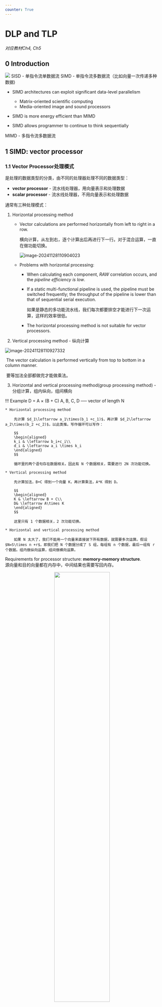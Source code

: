 ```yaml
---
counter: True  
---
```


# DLP and TLP
*对应教材Ch4, Ch5*

## 0 Introduction

![](https://cdn.hobbitqia.cc/20231215193832.png)
SISD - 单指令流单数据流
SIMD - 单指令流多数据流（比如向量一次传递多种数据)

* SIMD architectures can exploit significant data-level parallelism
  * Matrix-oriented scientific computing
  * Media-oriented image and sound processors

* SIMD is more energy efficient than MIMD
* SIMD allows programmer to continue to think sequentially

MIMD - 多指令流多数据流

## 1 SIMD: vector processor

### 1.1 Vector Processor处理模式
是处理的数据类型的分类，由不同的处理器处理不同的数据类型：
* **vector processor** - 流水线处理器，用向量表示和处理数据
* **scalar processor**  - 流水线处理器，不用向量表示和处理数据

通常有三种处理模式：

1. Horizontal processing method

   * Vector calculations are performed horizontally from left to right in a row.

       横向计算，从左到右，逐个计算出后再进行下一行。对于混合运算，一直在做功能切换。

       ![image-20241128110904023](./markdown-img/CA5.assets/image-20241128110904023.png)


   * Problems with horizontal processing:
       * When calculating each component, *RAW* correlation occurs, and the *pipeline efficiency is low*.
       * If a static multi-functional pipeline is used, the pipeline must be switched frequently; the throughput  of the pipeline is lower than that of sequential serial execution.

           如果是静态的多功能流水线，我们每次都要排空才能进行下一次运算，这样的效率很低。

       * The horizontal processing method is not suitable for vector processors.

2. Vertical processing method - 纵向计算

![image-20241128110927332](./markdown-img/CA5.assets/image-20241128110927332.png)

​	The vector calculation is performed vertically from top to bottom in a column manner.

​	要等加法全部都做完才能做乘法。

3. Horizontal and vertical processing method(group processing method) - 分组计算，组内纵向，组间横向

!!! Example
    D = A $\times$ (B + C) A, B, C, D ── vector of length N

    * Horizontal processing method
    
        先计算 $d_1\leftarrow a_1\times(b_1 +c_1)$，再计算 $d_2\leftarrow a_2\times(b_2 +c_2)$，以此类推。写作循环可以写作：
    
        $$
        \begin{aligned}
        k_i & \leftarrow b_i+c_i\\
        d_i & \leftarrow a_i \times k_i
        \end{aligned}
        $$
    
        循环里的两个语句存在数据相关。因此有 N 个数据相关，需要进行 2N 次功能切换。
    
    * Vertical processing method
    
        先计算加法，B+C 得到一个向量 K，再计算乘法，A*K 得到 D。
    
        $$
        \begin{aligned}
        K & \leftarrow B + C\\
        D& \leftarrow A\times K
        \end{aligned}
        $$
    
        这里只有 1 个数据相关，2 次功能切换。
    
    * Horizontal and vertical processing method
    
        如果 N 太大了，我们不能用一个向量来直接装下所有数据，就需要多次运算。假设 $N=S\times n +r$，即我们把 N 个数据分成了 S 组，每组有 n 个数据，最后一组有 r 个数据。组内做纵向运算，组间做横向运算。

Requirements for processor structure: **memory-memory structure**.  
源向量和目的向量都在内存中，中间结果也需要写回内存。

<div align = center><img src="https://cdn.hobbitqia.cc/20231215195250.png" width=60%></div>

### 1.2 Vector Processor Example - Cray-1

#### 1.2.1 基本架构

<div align = center><img src="https://cdn.hobbitqia.cc/20231215195351.png" width=70%></div>

有 8 个向量寄存器，每组向量寄存器有 64 位。有 12 条单功能流水线，可以并行工作。
<div align = center><img src="https://cdn.hobbitqia.cc/20231215195456.png" width=70%></div>

Each vector register Vi has a separate bus connected to 6 vector functional units.

不同的功能需要的拍数不同。

向量的指令也是可能存在相关性：  

* **Vi conflict**: The source vector or result vector of each vector instruction working in parallel uses the same Vi.

    当向量寄存器有依赖的时候，后续指令要在前面指令的结果出来之后再执行。这里并不是等前面的向量的每一个元素都计算完，而是等前面的向量的第一个元素计算完就开始计算第一个元素的后续指令，等第二个元素计算完就开始计算第二个元素的后续指令，以此类推。

    * Writing and reading data related

        $$
        \begin{aligned}
        V0 & \leftarrow V1+V2\\
        V3& \leftarrow V0\times V4
        \end{aligned}
        $$

    * Reading data related

        $$
        \begin{aligned}
        V0 & \leftarrow V1+V2\\
        V3& \leftarrow V4\times V0
        \end{aligned}
        $$

* **Functional conflict**: Each vector instruction working in parallel must use the same functional unit.

    $$
    \begin{aligned}
    V3 & \leftarrow V1\times V2\\
    V5& \leftarrow V4\times V6
    \end{aligned}
    $$

    如果我们只有一个乘法部件，就会有结构冲突。我们只能等前一条指令全部完成（最后一个元素做完才可以），才能开始下一条指令。

#### 1.2.2 Instruction Types of CRAY-1

<div align = center><img src="https://cdn.hobbitqia.cc/20231215200227.png" width=70%></div>

- 向量和向量
- 向量和标量
- 向量读取
- 向量存储

向量加法需要 6 拍；乘法需要 7 拍；读写需要 6 拍。

#### 1.2.3 Improve the Performance of Vector Processor

* Set up multiple functional units and make them work in parallel. - 增加功能部件采取并行机制
* Use **link technology** to speed up the execution of a string of vector instructions. - 链接技术
  * 链接条件：后面的刚好要用到前面的且没有功能部件冲突，且两个操作数在同一拍准备好

* Adopt **recycling mining technology** to speed up recycling processing.
* Using a **multi-processor system** to further improve the performance.

这里 1、3、4 都依赖于增加部件，我们将关注于第 2 种方法。

Link feature: It has two related instructions that are written first and then read. In the case of no conflicts between functional components and source vector conflicts, functional components can be linked for pipeline processing to achieve the purpose of speeding up execution.  
如果我们有两条指令，第一条指令的结果是第二条指令的输入，那么我们就可以把这两条指令链接起来，这样就可以减少一次读写的时间。

!!! Example "Use link technology to perform vector operations on CRAY-1"
    D = A $\times$ (B + C)；A, B, C, D ── vector of length N，假设 $N\leq 64$，均为浮点数，B 和 C 已经被存在 V0 和 V1 中。

    ```  asm
    V3 <- memory    // access vector A
    V2 <- V0 ＋ V1  // Vector B and Vector C perform floating point addition
    V4 <- V2 * V3   // Floating point multiplication, the result is stored in V4
    ```
    这里前两条指令没有冲突，可以并行完成。第三条指令需要等前两条指令完成，存在 RAW，不能并行但可以链接。
    
    这里假设把数据从寄存器送到功能部件需要一拍，功能部件的结果写回到寄存器也需要一拍。把数据从内存送到 fetch function unit 需要一拍。
    <div align = center><img src="https://cdn.hobbitqia.cc/20231215201205.png" width=70%></div>
    
    !!! Question
        计算下面的指令，假设三条指令串行执行；1 和 2 并行执行后执行 3；使用 link 技术，这三种情况下的拍数。
        ``` asm
        V3 <- A
        V2 <- V0 + V1
        V4 <- V2 * V3
        ```
        注意到向量功能内部也是流水的。
    
        * The execution time using serial method. 
    
            经过 8 拍 V0 的第一个元素到达 V2，那么再过 (N-1) 拍 V0 的最后一个元素就会到达 V2。因此总共需要 [(1+6+1)+N-1] + [(1+6+1)+N-1] + [(1+7+1)+N-1] = 3N+22 拍。
    
        * The first two instructions are parallel, and the third is serial.
    
            max{[(1+6+1)+N-1], [(1+6+1)+N-1]} + [(1+7+1)+N-1] = 2N+15
    
        * Use link technology.
    
            我们只需要知道 V4 的第一个结果多久可以出来：8+1+7+1=9 拍，随后还有 (N-1) 条指令，因此总共需要的拍数为 max{(1+6+1), (1+6+1)} + (1+7+1)+N-1 = N+16.

### 1.3 现代向量处理机模型与技术

#### 1.3.1 RV64V

<div align = center><img src="https://cdn.hobbitqia.cc/20231215204125.png" width=70%></div>

* 以Cray-1为基础架构拓展出来的现代架构
* 32 62-bit vector registers
    * Register file has 16 read ports and 8 write ports
* Vector functional units
    * Fully pipelined
    * Data and control hazards are detected
* Vector load-store unit
    * Fully pipelined
    * One word per clock cycle after initial latency
* Scalar registers
    * 31 general-purpose registers
    * 32 floating-point registers

!!! Example "DAXPY (Double Precision a*X plus Y)"
    <div align = center><img src="https://cdn.hobbitqia.cc/20231215204216.png" width=70%></div>

因为循环之间没有迭代相关（和跨迭代循环的数据相关），所以可以转化为向量运算，大大减少了指令条数。

#### 1.3.2 Multiple Lanes: Beyond One Element per Clock Cycle

多通道：每个时钟周期可以处理多个元素。
<div align = center><img src="https://cdn.hobbitqia.cc/20231215204443.png" width=70%></div>

#### 1.3.3 Gather-scatter: 使用向量结构处理矩阵运算

![image-20241212131820601](./markdown-img/CA5.assets/image-20241212131820601.png)

## 2 SIMD: array processor

多个处理器共同协作一个任务，必须有信息交流，需要组织处理器和内存的阵列。

N processing elements $PE_0$ to $PE_{N-1}$ are repeatedly set.

不同的阵列需要互相通信以连接。

!!! Example "ILLIAC IV"
    <div align = center><img src="https://cdn.hobbitqia.cc/20231215205010.png" width=70%></div>

根据内存组织形式的分类：

* Distributed memory
* Centralized shared memory

### 2.1 Distributed memory - 分布式

<div align = center><img src="https://cdn.hobbitqia.cc/20231215205259.png" width=70%></div>

PE 代表处理器，PEN 是其对应的内存，ICN 是一个内部的互联网络。

local的内存访问会快一点，访问其他的内存会慢一点。

### 2.2 Centralized shared memory - 集中共享式

<div align = center><img src="https://cdn.hobbitqia.cc/20231215205336.png" width=70%></div>

网络之间会通过拓扑结构设计谁和谁联通。处理器对不同的内存没有特权之分。

### 2.3 Parallel computer design

cpu之间的交流体系是parallel computer的关键。

如果我们想让任何两个处理器都互相连接，如果都是直连，那么需要 $C_n^2 $ 个连接。

**Definition**: A network composed of switching units according to a certain topology and control mode to realize the interconnection between multiple processors or multiple functional components within a computer system.  
网络中的节点代表一个处理器单元，每条边就代表一个连接。连接的通路越短就认为效率越高。

连接的东西包括 CPU，内存，接口，link and switch node。

* **Interface**: It is a device that obtains information from CPU and memory and sends information to another CPU and memory. Typical devices are network interface cards.
* **Link**: A physical channel to transmit data bits. The link can be a cable, twisted pair or optical fiber, it can be serial or parallel, and each link has its maximum bandwidth. The link can be simplex half-duplex and full-duplex, the clock mechanism used by the link can be synchronous or asynchronous.
* **Switch node**: It is the information exchange and control station of the interconnected network. It is a device with multiple input ports and multiple output ports which is able to perform data buffer storage and path selection.

!!! Note "Some key points"
    * Topology of interconnection network - 网络的拓扑结构
        * Static topology

            静态网络：网络设定好后节点和边的连接方式就确定下来。
    
        * Dynamic topology
    
            动态网络：网络由很多开关组成，网络的连接方式会变化，如交叉开关我们拨动之后两个点的连接改变。
    
    * Timing mode of interconnection network - 时序
        * Synchronization system: Use a unified clock. Such as SIMD array processor
        * Asynchronous system: No uniform clock. Each processor in the system works independently
    * Exchange method of interconnection network - 开关状态
        * Circuit switching
        * Packet switching
    * Control Strategy of interconnection network - 控制方式
        * Centralized control mode: have a global controller
        * Distributed control mode: no global controller

* **Single-stage interconnection network**: There are only a limited number of connections at the only level to realize information transmission between any two processing units.

    单级网络，一个 PE 和另一个 PE 连在一起。最具体的连接方式、最基本的单元。

* **Multi-stage interconnection network**: It is composed of multiple single-level networks in series to realize the connection between any two processing units.

    多级网络。多个单级网络通过某种形式连接。

互联函数：N 个入端和 N 个出端会建立一个映射关系 $j \leftrightarrow f(j)$。用二进制表示。

### 2.4 Single-stage interconnection network

几个常用的单级的互联网络

#### 1. Cube

假设有 N 个入端和出端，表示为 $P_{n-1}\ldots P_1P_0$。（用$n$位二进制表示，$n = log_2N$）

这里有 n 个不同的互联函数：（对第 i 位取反）

$$
Cube_i(P_{n-1}\ldots P_1P_0)=P_{n-1}\ldots \overline{P_i}\ldots P_1P_0
$$

!!! Example
    <div align = center><img src="https://cdn.hobbitqia.cc/20231215211043.png" width=70%></div>
    <div align = center><img src="https://cdn.hobbitqia.cc/20231215211123.png" width=70%></div>
    <div align = center><img src="https://cdn.hobbitqia.cc/20231215211141.png" width=70%></div>

<div align = center><img src="https://cdn.hobbitqia.cc/20231215213606.png" width=60%></div>

3D Cube 里，任意两个点最远需要 3 步。对于 N 维的 Cube（超立方体网络），任意两个点最远需要 $\log_2(N)$ 步。

#### 2. PM2I

**PM2I (Plus Minus 2i)** single-stage network
$$
PM2_{+i}(j)=(j+2^i)\mod N, PM2_{-i}(j)=(j-2^i)\mod N
$$

实际上这里只有 $2\log_2(N)-1$ 个不同的函数，因为 $PM2_{+\log_2(N)}$ 与 $PM2_{-\log_2(N)}$ 是一样的。

!!! Example
    Example: N = 8
    <div align = center><img src="https://cdn.hobbitqia.cc/20231215214203.png" width=70%></div>

    任意两点最短的互联距离是 2。（0 可以一步到 1、2、4、6、7，再过一步可以到 3、5， 而 0 和任意一个节点是等价的）

#### 3. Shuffle exchange network

混洗交换网络

Composed of two parts: **Shuffle** + **Exchange**

N-dimension shuffle function:

$$
shuffle(P_{n-1}\ldots P_1P_0)=P_{n-2}\ldots P_1P_0P_{n-1}
$$

!!! Example 
    可以看到这里 000 和 111 并没有与其他点连接，因此我们需要有更多的操作。

    <div align = center><img src="https://cdn.hobbitqia.cc/20231215215302.png" width=70%></div>

两次混洗：

![image-20241212110235394](./markdown-img/CA5.assets/image-20241212110235394.png)

第三次混洗变回原来的样子。


可以看到经过 3 次 shuffle 后其他点都回到了原来的位置，但是 000 和 111 还是没有连接。因此我们在此的基础上加上 exchange 的连线（红色是通过 $cube_0$ 实现的）。
<div align = center><img src="https://cdn.hobbitqia.cc/20231215215546.png" width=70%></div>   

在这里任意两个节点相连最多需要 5 步，3 exchanges + 2 shuffles.

函数简单，可以适用于n足够大的情况。

The maximum distance of shuffle exchange network: (from the nodes numbered all “0” to all “1”) **n** exchanges and **n-1** shuffles, maximum distance: **2n-1** （$n = log_2N$）

中间节点的距离较短，效率高，除了从全 0 到全 1 的距离远。

#### Others

* Linear array

    开销低，但是每个点都是关键节点，一旦出现故障就会影响整个系统。
    <div align = center><img src="https://cdn.hobbitqia.cc/20231215220123.png" width=20%></div>   

* Circular array

    任意一点断掉是不影响网络可用性的。

    <div align = center><img src="https://cdn.hobbitqia.cc/20231215220149.png" width=20%></div>

    可以在点上加一些弦。
    <div align = center><img src="https://cdn.hobbitqia.cc/20231215220232.png" width=20%></div>

* Tree array

    <div align = center><img src="https://cdn.hobbitqia.cc/20231215220255.png" width=20%></div>

    可以拓展为带环的树（Tree with loop）、Binary fat tree
    <div align = center><img src="https://cdn.hobbitqia.cc/20231215220325.png" width=40%></div>

* Star array

    安全性较差，中间的节点非常重要。
    <div align = center><img src="https://cdn.hobbitqia.cc/20231215220351.png" width=20%></div>

* Grid

    格网络，在 GPU 中广泛使用。可以把蓝色的点视为开关控制。
    <div align = center><img src="https://cdn.hobbitqia.cc/20231215220416.png" width=20%></div>

    可以拓展为 2D torus

    <div align = center><img src="https://cdn.hobbitqia.cc/20231215220521.png" width=20%></div>

* Hypercube

    <div align = center><img src="https://cdn.hobbitqia.cc/20231215220544.png" width=50%></div>

    Cube 也可以加上环（Cube with loop）
    <div align = center><img src="https://cdn.hobbitqia.cc/20231215220615.png" width=20%></div>

<div align = center><img src="https://cdn.hobbitqia.cc/20231215220453.png" width=70%></div> 

注意到这些都是静态网络。

### 2.5 Multi-stage interconnection network - 多级网络不考

// to be continued...
<!--

通过交叉开关可以实现动态的网络。（根据传过来的信号决定开关是开还是关）

![image-20241212111512207](./markdown-img/CA5.assets/image-20241212111512207.png)

开关也有多种控制方式，可以每个开关都有自己的控制器，可以有一个全局的控制，也可以分级开关，每一级是一样的。

双功能开关不能满足我们的需求，因此我们会有下面这样的交叉开关：
<div align = center><img src="https://cdn.hobbitqia.cc/20231215222024.png" width=30%></div>

常用的办法是级控制，每一级的开关是一样的。
<div align = center><img src="https://cdn.hobbitqia.cc/20231215222115.png" width=70%></div>

不同的多级网络，他们的拓扑结构、交换方式（交叉开关）、控制方式可能不一样。

#### Switching unit

A switching unit with two inputs and two outputs is the basic component of various multi-level interconnection networks.

The statuses of switching unit:

* Straight
* Exchange
* Upper broadcast
* Lower broadcast

随着端口增加，这里可以有其他的开关单元，如 multicast 即组播，分组广播。

#### Multi-stage cube interconnection network

这里假设

* Switch unit: two-function switch unit

    在立方体里，我们只需要双功能开关。即 straight 和 exchange 即可。

* Control mode: stage, part stage and unit control
* Topology: cube structure

那么 N 个输入，我们需要 $n=\log_2N$ 级，每一级需要 $N/2$ 的交叉开关。

!!! Example "Three-stage cube interconnection network"
下面图是一个静态的拓扑结构，中间的布线是三级 cube 网络静态拓扑图，但是开关是可以变化的，因此变成动态了。由开关状态决定了具体是怎么连线的，本身的连线是静态的。
    <div align = center><img src="https://cdn.hobbitqia.cc/20231215222827.png" width=70%></div>

    我们把 012 的控制信号进行排列组合，可以得到 8 种不同的控制信号，会得到不同的网络。  
    这里我们改变三级开关的状态（0 表示 connect，1 表示 exchange），最左侧表示入端，表格中间是对应控制信号下的网络出端。
    <div align = center><img src="https://cdn.hobbitqia.cc/20231215223509.png" width=70%></div>
    
    通过状态也可以反推出控制信号。

!!! Example
    假设现在有 16 个处理器，我们要实现的是先对四组做 4 个元素的交换，再对两组做 8 个元素的交换，最后做一组 16 个元素的交换。
    <div align = center><img src="https://cdn.hobbitqia.cc/20231216003549.png" width=60%></div>

    对每一个端口，经过的操作是一样的，因此我们可以写出来这个函数
    
    $$
    f(P_3P_2P_1P_0)=\overline{P_3} P_2\overline{P_1}P_0
    $$
    
    我们可以通过函数反推出每级的控制信号。
    <div align = center><img src="https://cdn.hobbitqia.cc/20231216003718.png" width=60%></div>

#### Multi-stage shuffle exchange network

Multi-level shuffle exchange network is also called **Omega network**.

* The switch function has four functions

    四功能开关。（与立方体网络不同）

* The topological structure is shuffled topology followed by a four function switch
* Control mode is unit control

是立方体网络的逆网络。
<div align = center><img src="https://cdn.hobbitqia.cc/20231216004016.png" width=60%></div>


!!! Info "Similarity between omega and cube"
    如果我们限定 omega 网络的开关也只能用直连和交换两种功能，那么可以看到 omega 网络就是立方体网络的逆网络。
    <div align = center><img src="https://cdn.hobbitqia.cc/20231216004131.png" width=70%></div>

!!! Info "Difference between omega and cube"
    * The level of Omega network data flow: n-1, n-2,..., 1, 0.  
    The level of n-cube network data flow: 0, 1,..., n-1.
    * The Omega network uses a *four-function* exchange unit.  
    The n-cube network uses a *two-function* exchange unit.
    * Omega network can realize *one-to-many broadcasting* function.  
    N-cube network cannot achieve.

!!! Example 
    任意一个节点可以传到所有出端。
    <div align = center><img src="https://cdn.hobbitqia.cc/20231216004406.png" width=70%></div>
    
    对于 cube 网络，他无法同时实现 5-0 和 7-1，但 omega 可以。

<div align = center><img src="https://cdn.hobbitqia.cc/20231216004530.png" width=70%></div>

-->

## 3 DLP in GPU

* *Heterogeneous* execution model
    * CPU is the host, GPU is the device

* Unify all forms of GPU parallelism as **CUDA thread**
* Programming model is “**Single Instruction Multiple Thread**”

**GPUs are really just multithreaded SIMD Processors**.

### Programming the GPU: CUDA

* **CUDA**: Compute Unified Device Architecture

!!! Example
    <div align = center><img src="https://cdn.hobbitqia.cc/20231216005033.png" width=70%></div>

### Grid, Thread Blocks and Threads

* A **thread** is associated with each data element
* Threads are organized into **blocks**
* Blocks are organized into a **grid**

GPU hardware handles thread management, not applications or OS.
<div align = center><img src="https://cdn.hobbitqia.cc/20231216005125.png" width=70%></div>

### GPU memory structures 

* **GPU memory** is shared by all *Grids* (vectorized loops).
* **Local memory** is shared by all threads of SIMD instructions within *a Thread Block* (body of a vectorized loop). 
* **Private memory** is private to *a single CUDA Thread*.

<div align = center><img src="https://cdn.hobbitqia.cc/20231216005138.png" width=70%></div>
<div align = center><img src="https://cdn.hobbitqia.cc/20231216005355.png" width=70%></div>

## Loop-Level Parallelism (LLP)

做并行时不能有相互依赖。

Finding and manipulating loop-level parallelism is critical to exploiting both DLP and TLP, as well as the more aggressive static ILP approaches (e.g., VLIW).

Focuses on determining whether data accesses in later iterations are dependent on data values produced in earlier iterations.

!!! Example
    ``` C
    for (i=0; i<100; i=i+1) {
        A[i+1] = A[i] + C[i]; /* S1 */
        B[i+1] = B[i] + A[i+1]; /* S2 */
    }
    ```
    S1 出现跨迭代的依赖，就不能用并行/向量链接，因为要等前一次操作的结果。S2 可以向量化（多个迭代并行）。

!!! Example 
    ``` C
    for (i=0; i<100; i=i+1) {
        A[i] = A[i] + B[i]; /* S1 */
        B[i+1] = C[i] + D[i]; /* S2 */
    }
    ```
    交换 S1 S2，随后把第一次和最后一次运算提出去，可以改为下面这样，就可以并行。
    ``` C
    A[0] = A[0] + B[0];
    for (i=0; i<99; i=i+1) {
        B[i+1] = C[i] + D[i]; /* S2 */
        A[i] = A[i] + B[i]; /* S1 */
    }
    B[100] = C[99] + D[99];
    ```

## MIMD: Tread-level Parallelism

线程级的并行，称为 TLP，是由软件系统来确认的。

The threads consist of hundreds to millions of instructions that may be executed in parallel.

我们的发展从 ILP，到 TLP，再到 MIMD。

Multi-processor system 可以分为两大类：

* based on shared memory

    系统中只有唯一的地址空间，所有进程共享。
    
    并不代表只有一个物理上的内存，实际上可以通过一块物理共享的内存实现，也可以通过分布式的内存实现。

* based on message passing

    每个处理器都有自己的地址空间，通过消息传递来通信、传送数据。

### Shared Memory System

<div align = center><img src="https://cdn.hobbitqia.cc/20240110201622.png" width=70%></div>

可以把共享内存划分为若干块，他们共同构成一个拼图（即统一的地址空间）。

有一个统一的操作系统，负责管理所有的信息、内存，给不同的进程使用内存。

If in a system, each CPU has equal access to all memory modules and input/output devices, and these CPUs are interchangeable in the operating system, then the system is a symmetric multiprocessor system **SMP (Symmetric Multi- processor)**.

### Message Passing System

<div align = center><img src="https://cdn.hobbitqia.cc/20240110202617.png" width=70%></div>

每一个进程都有自己的内存，通过 ICN 来传递信息，可以共同完成任务。

一般每个进程有自己的 OS，但是组合在一起形成一个大的系统。

Communication in the system is achieved by using an **interconnection network** to pass messages.

可以分层次，ICN 也可以连接其他的 ICN，结点里可以是另一个多机系统。
<div align = center><img src="https://cdn.hobbitqia.cc/20240110202900.png" width=50%></div>

### MIMD Architecture

* Different memory access models of MIMD multiprocessor system
    * **Uniform Memory Access (UMA)**
    * **Non Uniform Memory Access (NUMA)**
    * **Cache Only Memory Access (COMA)**

* Further division of MIMD multi-computer system
    * **Massively Parallel Processors (MPP)**
    * **Cluster of Workstations(COW)**

#### UMA

<div align = center><img src="https://cdn.hobbitqia.cc/20240110203036.png" width=50%></div>

所有的物理存储器，由所有的进程一起使用，均匀共享，即没有进程对某个存储器有特殊的访问权限，访问的时间相同，即不存在谁离谁更近的问题。

进程可以有自己的拓展，比如 cache、IO、local memory。

因为他的高度共享性，UMA 也叫紧耦合系统。

* Physical memory is uniformly shared by all processors.
* It takes the same time for all processors to access any memory word.
* Each processor can be equipped with private cache or private memory.

??? Example
    <div align = center><img src="https://cdn.hobbitqia.cc/20240110203433.png" width=60%></div>

#### NUMA

<div align = center><img src="https://cdn.hobbitqia.cc/20240110203501.png" width=50%></div>

对某个进程都自己的 local memory，由 ICN 连起来。被共享的存储器是不均匀的。访问自己的 local memory 最快，访问别人的慢。

进程也可以有自己的拓展。

NUMA 有两种拓展，

* NC-NUMA: Non Cache NUMA
* CC-NUMA: Coherent Cache NUMA

    有自己的 cache 和目录，存在 cache 一致性的问题。当有一个数据改了，如何保证其他 cache 里的数据的正确性。

<div align = center><img src="https://cdn.hobbitqia.cc/20240110204714.png" width=55%></div>

* All CPUs share an uniform address space
* Use LOAD and STORE instructions to access remote memory
* Access to remote memory is slower than access to local memory
* The processor in the NUMA system can use cache

!!! Note "UMA and NUMA"
    * UMA is also called **symmetric (shared-memory) multiprocessors (SMP)** or **centralized shared-memory multiprocessors**.
    * NUMA is called **distributed shared-memory multiprocessor (DSP)**.

    <div align = center><img src="https://cdn.hobbitqia.cc/20240110205135.png" width=55%></div>
    
    可以看到 UMA 有 shared cache，因此一致性是保证的。


#### COMA

<div align = center><img src="https://cdn.hobbitqia.cc/20240110205326.png" width=50%></div>

COMA 是 NUMA 模型的特例，每个进程之间不存在层次关系，可以组成一个全局的 cache。可以通过一个目录。

<div align = center><img src="https://cdn.hobbitqia.cc/20240110205525.png" width=50%></div>

* COMA is a special case of NUMA. There is no storage hierarchy in each processor node, and all caches form a uniform address space.
* Use the distributed cache directory for remote cache access. When using COMA, the data can be allocated arbitrarily at the beginning, because it will eventually be moved to the place where it is used at runtime.

### Cache Coherence

In modern parallel computers, processors often have Cache. One memory data may have multiple copies in the entire system. This leads to the Cache coherence problem.  

可能有多个 cache，都放有内存拷贝的数据，可能不一致。我们一般通过一个协议来约定。

* Bus snooping protocol
* Directory based protocol

协议主要是为了保证 cohrence 和 consistency.

* Coherence

    读数据，读出来的一定是最新的数据（即刚被写过的值）。

* Consistency

    写一个值时，要把写的值返回（通过读指令），什么时候返回。

<!-- #### Snoopy Coherence Protocols

For UMA, the cache coherence problem is solved by the **snoopy protocol**.

对于 write-through 和 write-back，我们有不同的解决方案。

* Write-through Cache Coherency Protocol

    https://cdn.hobbitqia.cc/20240110211248.png

Write Invalidation Protocol

把块的状态分为 

* Invalid
* Shared

    indicates that the block in the private cache is potentially shared.

* Modified

    indicates that the block has been updated in the private cache; implies that the block is exclusive.

https://cdn.hobbitqia.cc/20240110211602.png

MSI 可以拓展为 MESI，多一个 exclusive。将其与 modified 区别开。
exclusive: indicates when a cache block is resident only in a single cache but is clean.

exclusive 时如果要读，就不能独占了，就会变为 shared。如果要写，就必须改为 modified。

MOESI

owned: indicates that the associated block is owned by that cache and out-of-date in memory.

Modified -> Owned without writing the shared block to memory


MESI

* Invalid: The data contained in the cache item is invalid.

    这个 CPU 里的缓存数据已经无效了（即在其他 CPU 里被改过了，而且还没有共享）

* Shared: This row of data exists in multiple cache items, and the data in the memory is the latest.

    多个 CPU 中都有自己的缓存。

* Exclusive: No other cache items include this row of data, and the data in memory is the latest.

    只有在自己的 CPU 里缓存，但是没有被修改，与内存一致。（因此其他 CPU 要读就可以改为 shared）

* Modified: The data of the item is valid, but the data in the memory is invalid, and there is no copy of the data in other cache items.

    被修改了。处于这个状态的数据只有在自己的 CPU 里才有缓存，这个时候还没有更新到内存里。

https://cdn.hobbitqia.cc/20240110212328.png

!!! Example
    假设有两个 CPU。本地发一个 local write 的请求，如果发现所有 cache 中都没有这个地址（初始是 invalid），A 要写，对应 cache line 的状态就会变为 modified。CPU B 来读，发出 remote read，就变为了 shared（A 和 B 的 cache line 都是 share 的）。
    

    如果 A 想写，B 也想，同时 A 先发起写，那么 A 中的 cache line 就变为 invalid。（只要有别人在我后面写，就变为无效） -->